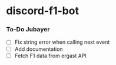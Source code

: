 # discord-f1-bot

### To-Do Jubayer
- [ ] Fix string error when calling next event
- [ ] Add documentation
- [ ] Fetch F1 data from ergast API